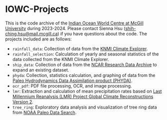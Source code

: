 # IOWC-Projects

This is the code archive of the [Indian Ocean World Centre at McGill University](https://indianoceanworldcentre.com/) during 2023-2024. Please contact Sienna Hsu (shih-ching.hsu@mail.mcgill.ca) if you have questions about the code. The projects included are as follows:

  - `rainfall_data`: Collection of data from the [KNMI Climate Explorer](https://climexp.knmi.nl/start.cgi?id=someone@somewhere).
  - `rainfall_selection`: Calculation of yearly and seasonal statistics of the data collected from the KNMI Climate Explorer.
  - `ship_data`: Collection of data from the [NCAR Research Data Archive](https://rda.ucar.edu/) to expand an existing dataset.
  - `phyda`: Collection, statistics calculation, and graphing of data from the [Paleo Hydrodynamics Data Assimilation product (PHYDA)](https://zenodo.org/records/1198817).
  - `ocr_pdf`: PDF file processing, OCR, and image processing.
  - `lmr`: Extraction and calculation of mean precipitation rates based on [Last Millennium Reanalysis (LMR) Project Global Climate Reconstructions Version 2](https://www.ncei.noaa.gov/access/paleo-search/study/27850).
  - `tree_ring`: Exploratory data analysis and visualization of tree ring data from [NOAA Paleo Data Search](https://www.ncei.noaa.gov/access/paleo-search/?dataTypeId=18).
